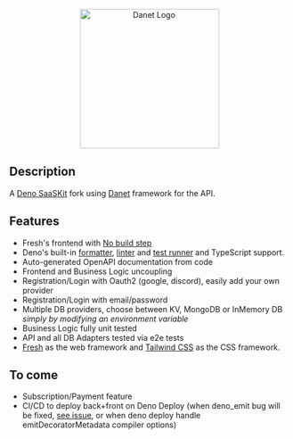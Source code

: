 <p align="center">
   <img src="https://user-images.githubusercontent.com/38007824/205580360-fa032554-5e9e-4266-8ec9-c78ca9a233bc.svg" width="250" alt="Danet Logo" />
</p>

## Description

A [Deno SaaSKit](https://deno.com/saaskit) fork using
[Danet](https://github.com/savory/danet) framework for the API.

## Features

- Fresh's frontend with
  [No build step](https://deno.com/blog/you-dont-need-a-build-step#non-building-with-deno-and-fresh)
- Deno's built-in [formatter](https://deno.land/manual/tools/formatter),
  [linter](https://deno.land/manual/tools/linter) and
  [test runner](https://deno.land/manual/basics/testing) and TypeScript support.
- Auto-generated OpenAPI documentation from code
- Frontend and Business Logic uncoupling
- Registration/Login with Oauth2 (google, discord), easily add your own provider
- Registration/Login with email/password
- Multiple DB providers, choose between KV, MongoDB or InMemory DB _simply by
  modifying an environment variable_
- Business Logic fully unit tested
- API and all DB Adapters tested via e2e tests
- [Fresh](https://fresh.deno.dev/) as the web framework and
  [Tailwind CSS](https://tailwindcss.com/) as the CSS framework.

## To come

- Subscription/Payment feature
- CI/CD to deploy back+front on Deno Deploy (when deno_emit bug will be fixed,
  [see issue](https://github.com/denoland/deno_emit/issues/122), or when deno
  deploy handle emitDecoratorMetadata compiler options)
